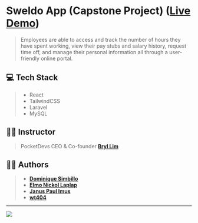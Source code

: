 # Sweldo App (Capstone Project) ([Live Demo](https://sweldo-app.vercel.app/))
> Employees are able to access and track the number of hours they have spent working, view their pay stubs and salary history, request time off, and manage their personal information all through a user-friendly online portal.

## 💻 Tech Stack
> - React
> - TailwindCSS
> - Laravel
> - MySQL

## 👨‍🏫 Instructor
> PocketDevs CEO & Co-founder **[Bryl Lim](https://github.com/bryllim)**

## 👨‍💻 Authors
> - **[Dominique Simbillo](https://github.com/PrgDominique)**
> - **[Elmo Nickol Laplap](https://github.com/elmonickcool)**
> - **[Janus Paul Imus](https://github.com/januspaul)**
> - **[wt404](https://github.com/wt404)**

---

<img src="https://media.discordapp.net/attachments/1039106982625423380/1039121002191409182/307623688_1280011025905213_8394556844876132776_n.png">
